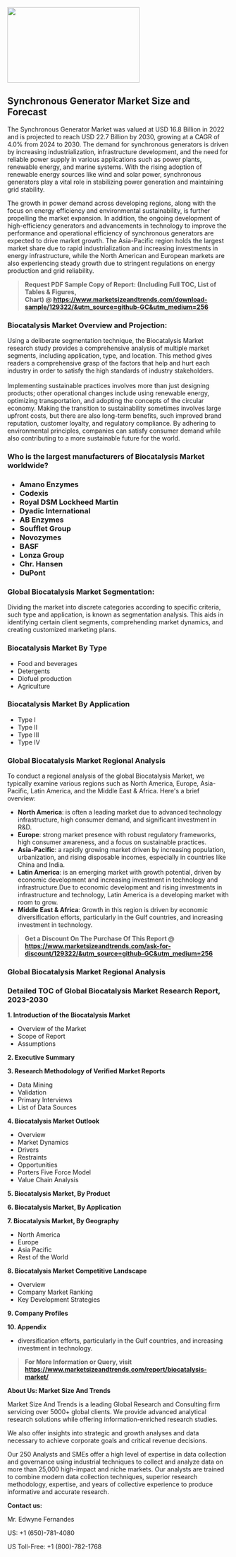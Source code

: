 <p><img class="alignnone size-medium wp-image-20088" src="https://ffe5etoiles.com/wp-content/uploads/2024/12/MST1-300x171.png" alt="" width="300" height="171" /></p><h2>Synchronous Generator Market Size and Forecast</h2><p>The Synchronous Generator Market was valued at USD 16.8 Billion in 2022 and is projected to reach USD 22.7 Billion by 2030, growing at a CAGR of 4.0% from 2024 to 2030. The demand for synchronous generators is driven by increasing industrialization, infrastructure development, and the need for reliable power supply in various applications such as power plants, renewable energy, and marine systems. With the rising adoption of renewable energy sources like wind and solar power, synchronous generators play a vital role in stabilizing power generation and maintaining grid stability.</p><p>The growth in power demand across developing regions, along with the focus on energy efficiency and environmental sustainability, is further propelling the market expansion. In addition, the ongoing development of high-efficiency generators and advancements in technology to improve the performance and operational efficiency of synchronous generators are expected to drive market growth. The Asia-Pacific region holds the largest market share due to rapid industrialization and increasing investments in energy infrastructure, while the North American and European markets are also experiencing steady growth due to stringent regulations on energy production and grid reliability.</p></p><blockquote id="" class=""><strong>Request PDF Sample Copy of Report: (Including Full TOC, List of Tables &amp; Figures, Chart)&nbsp;@&nbsp;<strong><a href="https://www.marketsizeandtrends.com/download-sample/129322/&utm_source=github-GC&utm_medium=256" target="_blank">https://www.marketsizeandtrends.com/download-sample/129322/&utm_source=github-GC&utm_medium=256</a></strong></strong></blockquote><h3 id="" class="">Biocatalysis Market&nbsp;Overview and Projection:</h3><p id="" class="">Using a deliberate segmentation technique, the Biocatalysis Market research study provides a comprehensive analysis of multiple market segments, including application, type, and location. This method gives readers a comprehensive grasp of the factors that help and hurt each industry in order to satisfy the high standards of industry stakeholders. <br /> <br />Implementing sustainable practices involves more than just designing products; other operational changes include using renewable energy, optimizing transportation, and adopting the concepts of the circular economy. Making the transition to sustainability sometimes involves large upfront costs, but there are also long-term benefits, such improved brand reputation, customer loyalty, and regulatory compliance. By adhering to environmental principles, companies can satisfy consumer demand while also contributing to a more sustainable future for the world.</p><h3 id="" class="">Who is the largest manufacturers of&nbsp;Biocatalysis Market worldwide?</h3><h3 class=""><p><ul><li>Amano Enzymes </li><li> Codexis </li><li> Royal DSM Lockheed Martin </li><li> Dyadic International </li><li> AB Enzymes </li><li> Soufflet Group </li><li> Novozymes </li><li> BASF </li><li> Lonza Group </li><li> Chr. Hansen </li><li> DuPont</li></ul></p></h3><h3 id="" class="">Global&nbsp;Biocatalysis Market Segmentation:</h3><p id="" class="">Dividing the market into discrete categories according to specific criteria, such type and application, is known as segmentation analysis. This aids in identifying certain client segments, comprehending market dynamics, and creating customized marketing plans.</p><h3 id="" class="">Biocatalysis Market&nbsp;By Type</h3><p><p><ul><li>Food and beverages </li><li> Detergents </li><li> Diofuel production </li><li> Agriculture</p></li></ul></p></p><h3 id="" class="">Biocatalysis Market&nbsp;By Application</h3><p class=""><p><ul><li>Type I </li><li> Type II </li><li> Type III </li><li> Type IV</li></ul></p></p><h3 id="" class="">Global Biocatalysis Market Regional Analysis</h3><p id="" class="">To conduct a regional analysis of the global Biocatalysis Market, we typically examine various regions such as North America, Europe, Asia-Pacific, Latin America, and the Middle East &amp; Africa. Here's a brief overview:</p><ul><li><strong>North America</strong>: is often a leading market due to advanced technology infrastructure, high consumer demand, and significant investment in R&amp;D.</li><li><strong>Europe</strong>: strong market presence with robust regulatory frameworks, high consumer awareness, and a focus on sustainable practices.</li><li><strong>Asia-Pacific</strong>: a rapidly growing market driven by increasing population, urbanization, and rising disposable incomes, especially in countries like China and India.</li><li><strong>Latin America</strong>: is an emerging market with growth potential, driven by economic development and increasing investment in technology and infrastructure.Due to economic development and rising investments in infrastructure and technology, Latin America is a developing market with room to grow.</li><li><strong>Middle East &amp; Africa</strong>: Growth in this region is driven by economic diversification efforts, particularly in the Gulf countries, and increasing investment in technology.</li></ul><blockquote id="" class=""><strong>Get a Discount On The Purchase Of This Report @ <strong><a href="https://www.marketsizeandtrends.com/ask-for-discount/129322/&utm_source=github-GC&utm_medium=256" target="_blank">https://www.marketsizeandtrends.com/ask-for-discount/129322/&utm_source=github-GC&utm_medium=256</a></strong></strong></blockquote><h3 id="" class="">Global Biocatalysis Market Regional Analysis</h3><h3 id="" class="">Detailed TOC of Global Biocatalysis Market Research Report, 2023-2030</h3><p id="" class=""><strong>1. Introduction of the Biocatalysis Market</strong></p><ul><li>Overview of the Market</li><li>Scope of Report</li><li>Assumptions</li></ul><p id="" class=""><strong>2. Executive Summary</strong></p><p id="" class=""><strong>3. Research Methodology of Verified Market Reports</strong></p><ul><li>Data Mining</li><li>Validation</li><li>Primary Interviews</li><li>List of Data Sources</li></ul><p id="" class=""><strong>4. Biocatalysis Market Outlook</strong></p><ul><li>Overview</li><li>Market Dynamics</li><li>Drivers</li><li>Restraints</li><li>Opportunities</li><li>Porters Five Force Model</li><li>Value Chain Analysis</li></ul><p id="" class=""><strong>5. Biocatalysis Market, By Product</strong></p><p id="" class=""><strong>6. Biocatalysis Market, By Application</strong></p><p id="" class=""><strong>7. Biocatalysis Market, By Geography</strong></p><ul><li>North America</li><li>Europe</li><li>Asia Pacific</li><li>Rest of the World</li></ul><p id="" class=""><strong>8. Biocatalysis Market Competitive Landscape</strong></p><ul><li>Overview</li><li>Company Market Ranking</li><li>Key Development Strategies</li></ul><p id="" class=""><strong>9. Company Profiles</strong></p><p id="" class=""><strong>10. Appendix</strong></p><ul><li>diversification efforts, particularly in the Gulf countries, and increasing investment in technology.</li></ul><blockquote id="" class=""><strong>For More Information or Query, visit <strong><strong><a href="https://www.marketsizeandtrends.com/report/biocatalysis-market/" target="_blank">https://www.marketsizeandtrends.com/report/biocatalysis-market/</a></strong></strong></strong></blockquote><p id="" class=""><strong>About Us: Market Size And Trends</strong></p><p id="" class="">Market Size And Trends is a leading Global Research and Consulting firm servicing over 5000+ global clients. We provide advanced analytical research solutions while offering information-enriched research studies.</p><p id="" class="">We also offer insights into strategic and growth analyses and data necessary to achieve corporate goals and critical revenue decisions.</p><p id="" class="">Our 250 Analysts and SMEs offer a high level of expertise in data collection and governance using industrial techniques to collect and analyze data on more than 25,000 high-impact and niche markets. Our analysts are trained to combine modern data collection techniques, superior research methodology, expertise, and years of collective experience to produce informative and accurate research.</p><p id="" class=""><strong>Contact us:</strong></p><p id="" class="">Mr. Edwyne Fernandes</p><p id="" class="">US: +1 (650)-781-4080</p><p id="" class="">US Toll-Free: +1 (800)-782-1768</p>

